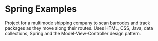 # Spring Examples

Project for a multimode shipping company to scan barcodes and track packages as they move along their routes.
Uses HTML, CSS, Java, data collections, Spring and the Model-View-Controller design pattern.
